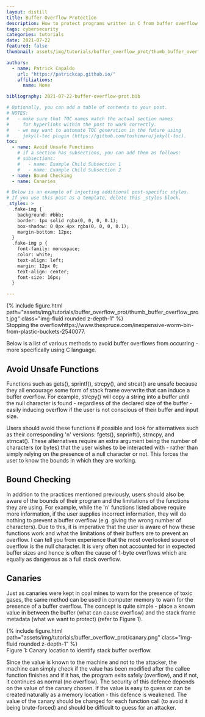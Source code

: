 ```yaml
---
layout: distill
title: Buffer Overflow Protection
description: How to protect programs written in C from buffer overflow.
tags: cybersecurity
categories: tutorials
date: 2021-07-22
featured: false
thumbnail: assets/img/tutorials/buffer_overflow_prot/thumb_buffer_overflow_prot.jpg

authors:
  - name: Patrick Capaldo
    url: "https://patrickcap.github.io/"
    affiliations:
      name: None

bibliography: 2021-07-22-buffer-overflow-prot.bib

# Optionally, you can add a table of contents to your post.
# NOTES:
#   - make sure that TOC names match the actual section names
#     for hyperlinks within the post to work correctly.
#   - we may want to automate TOC generation in the future using
#     jekyll-toc plugin (https://github.com/toshimaru/jekyll-toc).
toc:
  - name: Avoid Unsafe Functions
    # if a section has subsections, you can add them as follows:
    # subsections:
    #   - name: Example Child Subsection 1
    #   - name: Example Child Subsection 2
  - name: Bound Checking
  - name: Canaries

# Below is an example of injecting additional post-specific styles.
# If you use this post as a template, delete this _styles block.
_styles: >
  .fake-img {
    background: #bbb;
    border: 1px solid rgba(0, 0, 0, 0.1);
    box-shadow: 0 0px 4px rgba(0, 0, 0, 0.1);
    margin-bottom: 12px;
  }
  .fake-img p {
    font-family: monospace;
    color: white;
    text-align: left;
    margin: 12px 0;
    text-align: center;
    font-size: 16px;
  }

---
```


<div class="row mt-3">
    <div class="col-sm mt-3 mt-md-0">
        {% include figure.html path="assets/img/tutorials/buffer_overflow_prot/thumb_buffer_overflow_prot.jpg" class="img-fluid rounded z-depth-1" %}
    </div>
</div>
<div class="caption">
    Stopping the overflow<d-footnote>https://www.thespruce.com/inexpensive-worm-bin-from-plastic-buckets-2540077</d-footnote>.
</div>

Below is a list of various methods to avoid buffer overflows from occurring - more specifically using C language.

## Avoid Unsafe Functions

Functions such as gets(), sprintf(), strcpy(), and strcat() are unsafe because they all encourage some form of stack frame overwrite that can induce a buffer overflow. For example, strcpy() will copy a string into a buffer until the null character is found - regardless of the declared size of the buffer - easily inducing overflow if the user is not conscious of their buffer and input size.

Users should avoid these functions if possible and look for alternatives such as their corresponding 'n' versions: fgets(), snprinft(), strncpy, and strncat(). These alternatives require an extra argument being the number of characters (or bytes) that the user wishes to be interacted with - rather than simply relying on the presence of a null character or not. This forces the user to know the bounds in which they are working.

## Bound Checking

In addition to the practices mentioned previously, users should also be aware of the bounds of their program and the limitations of the functions they are using. For example, while the 'n' functions listed above require more information, if the user supplies incorrect information, they will do nothing to prevent a buffer overflow (e.g. giving the wrong number of characters). Due to this, it is imperative that the user is aware of how these functions work and what the limitations of their buffers are to prevent an overflow. I can tell you from experience that the most overlooked source of overflow is the null character. It is very often not accounted for in expected buffer sizes and hence is often the cause of 1-byte overflows which are equally as dangerous as a full stack overflow.

## Canaries

Just as canaries were kept in coal mines to warn for the presence of toxic gases, the same method can be used in computer memory to warn for the presence of a buffer overflow. The concept is quite simple - place a known value in between the buffer (what can cause overflow) and the stack frame metadata (what we want to protect) (refer to Figure 1).

<div class="row mt-3">
    <div class="col-sm mt-3 mt-md-0">
        {% include figure.html path="assets/img/tutorials/buffer_overflow_prot/canary.png" class="img-fluid rounded z-depth-1" %}
    </div>
</div>
<div class="caption">
    Figure 1: Canary location to identify stack buffer overflow.
</div>

Since the value is known to the machine and not to the attacker, the machine can simply check if the value has been modified after the callee function finishes and if it has, the program exits safely (overflow), and if not, it continues as normal (no overflow). The security of this defence depends on the value of the canary chosen. If the value is easy to guess or can be created naturally as a memory location - this defence is weakened. The value of the canary should be changed for each function call (to avoid it being brute-forced) and should be difficult to guess for an attacker.
